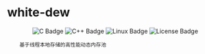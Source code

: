 # white-dew
<div align="center">
    <img alt="C Badge" src="https://img.shields.io/badge/C-A8B9CC?logo=c&logoColor=fff&style=flat"/>
    <img alt="C++ Badge" src="https://img.shields.io/badge/C%2B%2B-00599C?logo=cplusplus&logoColor=fff&style=flat"/>
    <img alt="Linux Badge" src="https://img.shields.io/badge/Linux-FCC624?logo=linux&logoColor=000&style=flat"/>
    <img alt="License Badge" src="https://img.shields.io/github/license/vshowc/white-dew">
</div>


```text
    基于线程本地存储的高性能动态内存池
```
